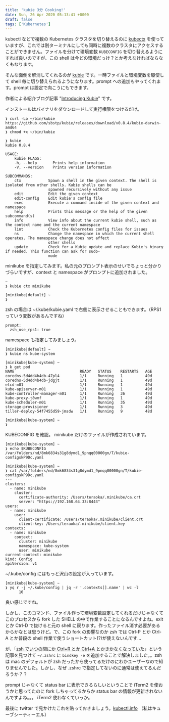 ```yaml
---
title: 'kubie 3分 Cooking!'
date: Sun, 26 Apr 2020 05:13:41 +0000
draft: false
tags: ['Kubernetes']
---
```


kubectl などで複数の Kubernetes クラスタを切り替えるのに [kubectx](https://kubectx.dev) を使っていますが、これでは別ターミナルにしても同時に複数のクラスタにアクセスすることができません。ファイルを分けて環境変数 `KUBECONFIG` を切り替えるようにすれば良いのですが、この shell は今どの環境だっけ？とか考えなければならなくもなります。

そんな面倒を解消してくれるのが [kubie](https://github.com/sbstp/kubie) です。一時ファイルと環境変数を駆使して shell 毎に切り替えられるようになります。prompt への追加もやってくれます。prompt は設定で向こうにもできます。

作者による紹介ブログ記事 "[Introducing Kubie](https://blog.sbstp.ca/introducing-kubie/)" です。

インストールはバイナリをダウンロードして実行権限をつけるだけ。

```
❯ curl -Lo ~/bin/kubie https://github.com/sbstp/kubie/releases/download/v0.8.4/kubie-darwin-amd64
❯ chmod +x ~/bin/kubie
```

```
❯ kubie
kubie 0.8.4

USAGE:
    kubie FLAGS:
    -h, --help       Prints help information
    -V, --version    Prints version information

SUBCOMMANDS:
    ctx            Spawn a shell in the given context. The shell is isolated from other shells. Kubie shells can be
                   spawned recursively without any issue
    edit           Edit the given context
    edit-config    Edit kubie's config file
    exec           Execute a command inside of the given context and namespace
    help           Prints this message or the help of the given subcommand(s)
    info           View info about the current kubie shell, such as the context name and the current namespace
    lint           Check the Kubernetes config files for issues
    ns             Change the namespace in which the current shell operates. The namespace change does not affect
                   other shells
    update         Check for a Kubie update and replace Kubie's binary if needed. This function can ask for sudo-
                   mode 
```

minikube を指定してみます。私の元のプロンプト表示のせいでちょっと分かりづらいですが、context と namespace がプロンプトに追加されました。

```
~
❯ kubie ctx minikube

[minikube|default] ~
❯
```

zsh の場合は ~/.kube/kubie.yaml で右側に表示させることもできます。（RPS1 っていう変数があるんですね）

```
prompt:
  zsh_use_rps1: true
```

namespace も指定してみましょう。

```
[minikube|default] ~
❯ kubie ns kube-system

[minikube|kube-system] ~
❯ k get pod
NAME                             READY   STATUS    RESTARTS   AGE
coredns-5d4dd4b4db-47pl4         1/1     Running   1          49d
coredns-5d4dd4b4db-jdgjt         1/1     Running   1          49d
etcd-m01                         1/1     Running   1          49d
kube-apiserver-m01               1/1     Running   1          49d
kube-controller-manager-m01      1/1     Running   36         49d
kube-proxy-t8wmf                 1/1     Running   1          49d
kube-scheduler-m01               1/1     Running   35         49d
storage-provisioner              1/1     Running   3          49d
tiller-deploy-54f7455d59-jmsdw   1/1     Running   9          48d

[minikube|kube-system] ~
❯
```

KUBECONFIG を確認。 minikube だけのファイルが作成されています。

```
[minikube|kube-system] ~
❯ echo $KUBECONFIG
/var/folders/nd/8mk6834s31g8dymd1_9pnqq00000gn/T/kubie-configskP9Dc.yaml

[minikube|kube-system] ~
❯ cat /var/folders/nd/8mk6834s31g8dymd1_9pnqq00000gn/T/kubie-configskP9Dc.yaml
---
clusters:
  - name: minikube
    cluster:
      certificate-authority: /Users/teraoka/.minikube/ca.crt
      server: "https://192.168.64.33:8443"
users:
  - name: minikube
    user:
      client-certificate: /Users/teraoka/.minikube/client.crt
      client-key: /Users/teraoka/.minikube/client.key
contexts:
  - name: minikube
    context:
      cluster: minikube
      namespace: kube-system
      user: minikube
current-context: minikube
kind: Config
apiVersion: v1
```

~/.kube/config にはもっと沢山の設定が入っています。

```
[minikube|kube-system] ~
❯ yq r -j ~/.kube/config | jq -r '.contexts[].name' | wc -l
      10
```

良い感じですね。

しかし、このコマンド、ファイル作って環境変数設定してくれるだけじゃなくてこのプロセスから fork した SHELL の中で作業することになるんですよね。exit とか Ctrl-D で抜けると元の shell に戻ります。作ったファイル消す必要があるからかなとは思うけど。で、この fork の影響なのか zsh では Ctrl-P とか Ctrl-A とか普段の shell 作業で使うショートカット(?)が使えないんです...

が、「[zsh でいつの間にか Ctrl+R とか Ctrl+A とかきかなくなっていた](http://sotarok.hatenablog.com/entry/20080926/1222368908)」という記事を見つけて `~/.zshrc` に `bindkey -e` を追加することで解決しました。。zsh は mac のデフォルトが zsh だったから使ってるだけのにわかユーザーなので知りませんでした。しかし、なぜ .zshrc で指定してないのに通常は使えてるんだろうか？？

prompt じゃなくて status bar に表示できるらしいということで iTerm2 を使おうかと思ってたのに fork しちゃってるからか status bar の情報が更新されないんですよね。。。 iTerm2 使わなくていっか。

最後に twitter で見かけたこれを貼っておきましょう。[kubectl.info](kubectl.info) （私はキューブシーティーエル）
